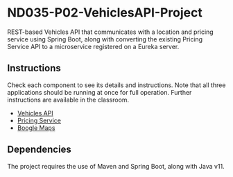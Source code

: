 # ND035-P02-VehiclesAPI-Project

REST-based Vehicles API that communicates with a location and pricing service using Spring Boot, along with converting the existing Pricing Service API to a microservice registered on a Eureka server.

## Instructions

Check each component to see its details and instructions. Note that all three applications
should be running at once for full operation. Further instructions are available in the classroom.

- [Vehicles API](vehicles-api/README.md)
- [Pricing Service](pricing-service/README.md)
- [Boogle Maps](boogle-maps/README.md)

## Dependencies

The project requires the use of Maven and Spring Boot, along with Java v11.
